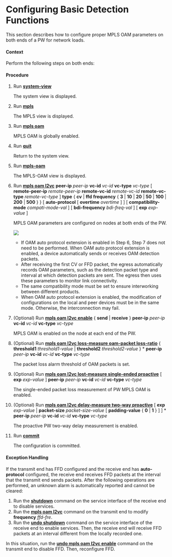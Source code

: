 Configuring Basic Detection Functions
=====================================

This section describes how to configure proper MPLS OAM parameters on both ends of a PW for network loads.

#### Context

Perform the following steps on both ends:


#### Procedure

1. Run [**system-view**](cmdqueryname=system-view)
   
   
   
   The system view is displayed.
2. Run [**mpls**](cmdqueryname=mpls)
   
   
   
   The MPLS view is displayed.
3. Run [**mpls oam**](cmdqueryname=mpls+oam)
   
   
   
   MPLS OAM is globally enabled.
4. Run [**quit**](cmdqueryname=quit)
   
   
   
   Return to the system view.
5. Run [**mpls-oam**](cmdqueryname=mpls-oam)
   
   
   
   The MPLS-OAM view is displayed.
6. Run [**mpls oam l2vc**](cmdqueryname=mpls+oam+l2vc) **peer-ip** *peer-ip* **vc-id** *vc-id* **vc-type** *vc-type* [ **remote-peer-ip** *remote-peer-ip* **remote-vc-id** *remote-vc-id* **remote-vc-type** *remote-vc-type* ] **type** { **cv** | **ffd** **frequency** { **3** | **10** | **20** | **50** | **100** | **200** | **500** } } [ **auto-protocol** [ **overtime** *overtime* ] ] [ **compatibility-mode** *compati-mode-val* ] [ **bdi-frequency** *bdi-freq-val* ] [ **exp** *exp-value* ]
   
   
   
   MPLS OAM parameters are configured on nodes at both ends of the PW.
   
   
   
   ![](../../../../public_sys-resources/note_3.0-en-us.png) 
   * If OAM auto protocol extension is enabled in Step 6, Step 7 does not need to be performed. When OAM auto protocol extension is enabled, a device automatically sends or receives OAM detection packets.
   * After receiving the first CV or FFD packet, the egress automatically records OAM parameters, such as the detection packet type and interval at which detection packets are sent. The egress then uses these parameters to monitor link connectivity.
   * The same compatibility mode must be set to ensure interworking between different products.
   * When OAM auto protocol extension is enabled, the modification of configurations on the local and peer devices must be in the same mode. Otherwise, the interconnection may fail.
7. (Optional) Run [**mpls oam l2vc enable**](cmdqueryname=mpls+oam+l2vc+enable) { **send** | **receive** } **peer-ip** *peer-ip* **vc-id** *vc-id* **vc-type** *vc-type*
   
   
   
   MPLS OAM is enabled on the node at each end of the PW.
8. (Optional) Run [**mpls oam l2vc loss-measure oam-packet loss-ratio**](cmdqueryname=mpls+oam+l2vc+loss-measure+oam-packet+loss-ratio) { **threshold1** *threshold1-value* | **threshold2** *threshold2-value* } \* **peer-ip** *peer-ip* **vc-id** *vc-id* **vc-type** *vc-type*
   
   
   
   The packet loss alarm threshold of OAM packets is set.
9. (Optional) Run [**mpls oam l2vc lost-measure single-ended proactive**](cmdqueryname=mpls+oam+l2vc+lost-measure+single-ended+proactive) [ **exp** *exp-value* ] **peer-ip** *peer-ip* **vc-id** *vc-id* **vc-type** *vc-type*
   
   
   
   The single-ended packet loss measurement of PW MPLS OAM is enabled.
10. (Optional) Run [**mpls oam l2vc delay-measure two-way proactive**](cmdqueryname=mpls+oam+l2vc+delay-measure+two-way+proactive) [ **exp** *exp-value* | **packet-size** *packet-size-value* [ **padding-value** { **0** | **1** } ] ] \* **peer-ip** *peer-ip* **vc-id** *vc-id* **vc-type** *vc-type*
    
    
    
    The proactive PW two-way delay measurement is enabled.
11. Run [**commit**](cmdqueryname=commit)
    
    
    
    The configuration is committed.

#### Exception Handling

If the transmit end has FFD configured and the receive end has **auto-protocol** configured, the receive end receives FFD packets at the interval that the transmit end sends packets. After the following operations are performed, an unknown alarm is automatically reported and cannot be cleared:

1. Run the [**shutdown**](cmdqueryname=shutdown) command on the service interface of the receive end to disable services.
2. Run the [**mpls oam l2vc**](cmdqueryname=mpls+oam+l2vc) command on the transmit end to modify **frequency** *ffd-fre*.
3. Run the [**undo shutdown**](cmdqueryname=undo+shutdown) command on the service interface of the receive end to enable services. Then, the receive end will receive FFD packets at an interval different from the locally recorded one.

In this situation, run the [**undo mpls oam l2vc enable**](cmdqueryname=undo+mpls+oam+l2vc+enable) command on the transmit end to disable FFD. Then, reconfigure FFD.